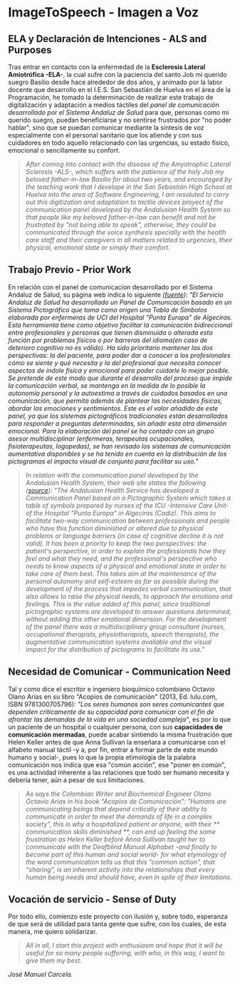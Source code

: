 # ImageToSpeech - Imagen a Voz
## ELA y Declaración de Intenciones - ALS and Purposes
Tras entrar en contacto con la enfermedad de la **Esclerosis Lateral Amiotrófica -ELA-**, la cual sufre con la paciencia
del santo Job mi querido suegro Basilio desde hace alrededor de dos años, y animado por la labor docente que desarrollo
en el I.E.S. San Sebastián de Huelva en el área de la Programación, he tomado la determinación de realizar este trabajo
de digitalización y adaptación a medios táctiles del *panel de comunicación desarrollado por el Sistema Andaluz de Salud*
para que, personas como mi querido suegro, puedan beneficiarse y no sentirse frustrados por "no poder hablar", sino que se 
puedan comunicar mediante la síntesis de voz especialmente con el personal sanitario que los atiende y con sus cuidadores
en todo aquello relacionado con las urgencias, su estado físico, emocional o sencillamente su confort.

>_After coming into contact with the disease of the Amyotrophic Lateral Sclerosis -ALS-, which suffers with the patience of the holy Job my beloved father-in-law Basilio for about two years, and encouraged by the teaching work that I develope in the San Sebastián High School at Huelva into the area of Software Engineering, I am resoluted to carry out this digitization and adaptation to tactile devices proyect of the communication panel developed by the Andalusian Health System so that people like my beloved father-in-law can benefit and not be frustrated by "not being able to speak", otherwise, they could be communicated through the voice synthesis specially with the health care staff and their caregivers in all matters related to urgencies, their physical, emotional state or simply their comfort._

## Trabajo Previo - Prior Work
En relación con el panel de comunicacion desarrollado por el Sistema Andaluz de Salud, su página web indica lo siguiente *([fuente](http://www.juntadeandalucia.es/servicioandaluzdesalud/principal/documentosAcc.asp?pagina=pr_desa_Innovacion11))*:
*"El Servicio Andaluz de Salud ha desarrollado un Panel de Comunicación basado en un Sistema Pictográfico
que toma como origen una Tabla de Símbolos elaborada por enfermeras de UCI del Hospital "Punta Europa" de Algeciras.
Esta herramienta tiene como objetivo facilitar la comunicación bidireccional entre profesionales y personas que 
tienen disminuida o alterada esta función por problemas físicos o por barreras del idioma(en caso de deterioro 
cognitivo no es válido). Ha sido prioritario mantener las dos perspectivas: la del paciente, para poder dar a conocer
a los profesionales cómo se siente y qué necesita y la del profesional que necesita conocer aspectos de índole física
y emocional para poder cuidarle lo mejor posible.
Se pretende de este modo que durante el desarrollo del proceso que impide la comunicación verbal, se mantenga en 
la medida de lo posible la autonomía personal y la autoestima a través de cuidados basados en una comunicación, 
que permita además de plantear las necesidades físicas, abordar las emociones y sentimientos. Este es el valor 
añadido de este panel, ya que los sistemas pictográficos tradicionales están desarrollados para responder a preguntas 
determinadas, sin añadir esta otra dimensión emocional. Para la elaboración del panel se ha contado con un grupo 
asesor multidisciplinar (enfermeras, terapeutas ocupacionales, fisioterapeutas, logopedas), se han revisado los 
sistemas de comunicación aumentativa disponibles y se ha tenido en cuenta en la distribución de los pictogramas 
el impacto visual de conjunto para facilitar su uso."*

>_In relation with the communication panel developed by the Andalusian Health System, their web site states the following ([source](http://www.juntadeandalucia.es/servicioandaluzdesalud/principal/documentosAcc.asp?pagina=pr_desa_Innovacion11)):
"The Andalusian Health Service has developed a Communication Panel based on a Pictographic System which takes a table of symbols prepared by nurses of the ICU -Intensive Care Unit- of the Hospital "Punta Europa" in Algeciras (Cadiz). This  aims to facilitate two-way communication between professionals and people who have this function diminished or altered due to physical problems or language barriers (in case of cognitive decline it is not valid). It has been a priority to keep the two perspectives: the patient's perspective, in order to explain the professionals how they feel and what they need, and the professional's perspective who needs to know aspects of a physical and emotional state in order to take care of them best. This takes aim at the maintenance of the personal autonomy and self-esteem as far as possible during the development of the process that impedes verbal communication, that also allows to raise the physical needs, to approach the emotions and feelings. This is the value added of this panel, since traditional pictographic systems are developed to answer questions determined, without adding this other emotional dimension. For the development of the panel there was a multidisciplinary group consultant (nurses, occupational therapists, physiotherapists, speech therapists), the augmentative communication systems available and the visual impact for the distribution of pictograms to facilitate its use."_

## Necesidad de Comunicar - Communication Need
Tal y como dice el escritor e ingeniero bioquímico colombiano Octavio Olano Arias en su libro "Acopios de 
comunicación" (2013, Ed. lulu.com, ISBN 9781300705796): *"Los seres humanos son seres comunicantes que dependen 
críticamente de su capacidad para comunicar con el fin de afrontar las demandas de la vida en una sociedad compleja"*,
es por lo que un paciente de un hospital o cualquier persona, con sus **capacidades de comunicación mermadas**, puede
acabar sintiendo la misma frustración que Helen Keller antes de que Anna Sullivan la enseñara a comunicarse con el alfabeto
manual táctil -y a, por fin, entrar a formar parte de este mundo humano y social-, pues lo que la propia etimología 
de la palabra comunicación nos indica que esa "común acción", ese "poner en común", es una actividad inherente a las
relaciones que todo ser humano necesita y debería tener, aún a pesar de sus limitaciones.

>_As says the Colombian Writer and Biochemical Engineer Olano Octavio Arias in his book "Acopios de Comunicación": 
*"Humans are communicating beings that depend critically of their ability to communicate in order to meet the demands of life in a complex society"*, this is why a hospitalized patient or anyone, with their ** communication skills diminished **, can end up feeling the same frustration as Helen Keller before Anna Sullivan taught her to communicate with the Deafblind Manual Alphabet -and finally to become part of this human and social world- for what etymology of the word communication tells us that this "common action", that "sharing", is an inherent activity into the relationships that every human being needs and should have, even in spite of their limitations._

## Vocación de servicio - Sense of Duty
Por todo ello, comienzo este proyecto con ilusión y, sobre todo, esperanza de que será de utilidad para tanta gente que
sufre, con los cuales, de esta manera, me quiero solidarizar.

>_All in all, I start this project with enthusiasm and hope that it will be useful for so many people suffering, with who, in this way, I want to give them my best._
 
*José Manuel Carcela.*

